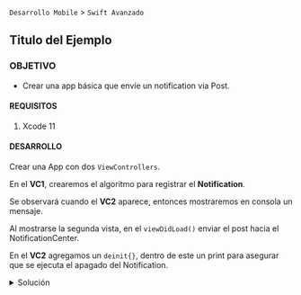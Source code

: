 `Desarrollo Mobile` > `Swift Avanzado`
	
## Titulo del Ejemplo 

### OBJETIVO 

- Crear una app básica que envíe un notification via Post.

#### REQUISITOS 

1. Xcode 11

#### DESARROLLO

Crear una App con dos `ViewControllers`.

En el **VC1**, crearemos el algoritmo para registrar el **Notification**.

Se observará cuando el **VC2** aparece, entonces mostraremos en consola un mensaje.

Al mostrarse la segunda vista, en el `viewDidLoad()` enviar el post hacia el NotificationCenter.

En el **VC2** agregamos un `deinit{}`, dentro de este un print para asegurar que se ejecuta el apagado del Notification.

<details>
	<summary>Solución</summary>
<p>Declaramos un id que servirá para identificar a nuestra notificación.</p>

```
  let bedu = "com.app.bedu"
```

<p>Creamos dos ViewControllers en el Storyboard. Por medio de un UIButton navegaremos hacia el segundo VC2.</p>

![](0.gif)

<p> Creamos una función que será agregada al Notification.</p>

```
@objc func methodOfReceivedNotification(notification: Notification) {
    // Take Action on Notification
    print("Hola")
}
```

<p> Creamos el Notification, pasándole como parámetro la función.</p>
	
```
NotificationCenter.default.addObserver(self, selector: #selector(methodOfReceivedNotification(notification:)),
                                           name: Notification.Name(bedu),
                                           object: nil)
```	
<p> En el VC2 creamos el POST del notification en el ViewDidload()</p>

```
override func viewDidAppear(_ animated: Bool) {
    super.viewDidAppear(animated)
    NotificationCenter.default.post(name: Notification.Name(bedu), object: nil)
  }
```

<p> Removemos dicha notificación al salir del VC2.</p>

```
  // Remove notification
  deinit {
    print("bye")
    NotificationCenter.default.removeObserver(self, name: Notification.Name(bedu), object: nil)
  }
```

</details> 

